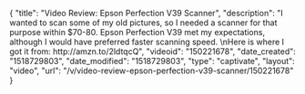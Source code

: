 {
    "title": "Video Review: Epson Perfection V39 Scanner",
    "description": "I wanted to scan some of my old pictures, so I needed a scanner for that purpose within $70-80. Epson Perfection V39 met my expectations, although I would have preferred faster scanning speed. \nHere is where I got it from: http:\/\/amzn.to\/2ldtqcQ",
    "videoid": "150221678",
    "date_created": "1518729803",
    "date_modified": "1518729803",
    "type": "captivate",
    "layout": "video",
    "url": "\/v\/video-review-epson-perfection-v39-scanner\/150221678"
}